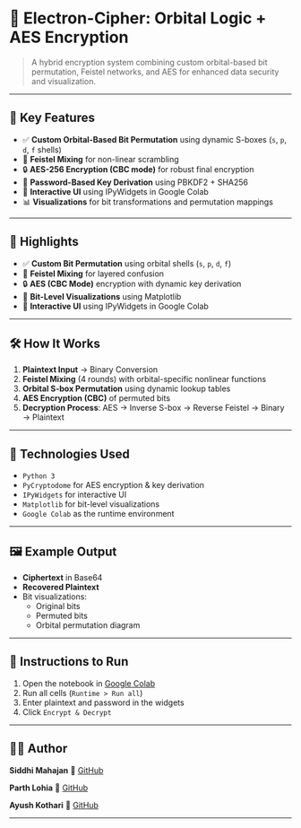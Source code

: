 # 🔐 Electron-Cipher: Orbital Logic + AES Encryption

> A hybrid encryption system combining custom orbital-based bit permutation, Feistel networks, and AES for enhanced data security and visualization.

---

## 🌟 Key Features

- ✅ **Custom Orbital-Based Bit Permutation** using dynamic S-boxes (`s`, `p`, `d`, `f` shells)
- 🔁 **Feistel Mixing** for non-linear scrambling
- 🔒 **AES-256 Encryption (CBC mode)** for robust final encryption
- 🔑 **Password-Based Key Derivation** using PBKDF2 + SHA256
- 🎯 **Interactive UI** using IPyWidgets in Google Colab
- 📊 **Visualizations** for bit transformations and permutation mappings

---

## 🌟 Highlights

- ✅ **Custom Bit Permutation** using orbital shells (`s`, `p`, `d`, `f`)
- 🔁 **Feistel Mixing** for layered confusion
- 🔒 **AES (CBC Mode)** encryption with dynamic key derivation
- 🎨 **Bit-Level Visualizations** using Matplotlib
- 🧩 **Interactive UI** using IPyWidgets in Google Colab

---

## 🛠 How It Works

1. **Plaintext Input** → Binary Conversion  
2. **Feistel Mixing** (4 rounds) with orbital-specific nonlinear functions  
3. **Orbital S-box Permutation** using dynamic lookup tables  
4. **AES Encryption (CBC)** of permuted bits  
5. **Decryption Process**: AES → Inverse S-box → Reverse Feistel → Binary → Plaintext

---

## 🔑 Technologies Used

- `Python 3`
- `PyCryptodome` for AES encryption & key derivation
- `IPyWidgets` for interactive UI
- `Matplotlib` for bit-level visualizations
- `Google Colab` as the runtime environment

---

## 🖼 Example Output

- **Ciphertext** in Base64
- **Recovered Plaintext**
- Bit visualizations:
  - Original bits
  - Permuted bits
  - Orbital permutation diagram

---

## 📌 Instructions to Run

1. Open the notebook in [Google Colab](https://colab.research.google.com/drive/19EmEYk3PvSRTErx660UR4R0hyD8En-Hf)
2. Run all cells (`Runtime > Run all`)
3. Enter plaintext and password in the widgets
4. Click `Encrypt & Decrypt`

---

## 🙋‍♀️ Author

**Siddhi Mahajan**  🔗 [GitHub](https://github.com/SiddhiMahajan594)

**Parth Lohia**  🔗 [GitHub](https://github.com/lohiaparth)

**Ayush Kothari**  🔗 [GitHub](https://github.com/ayushkothariii)

---

